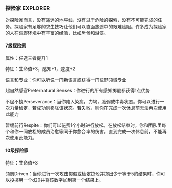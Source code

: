 ### 探险家 EXPLORER

对探险家而言，没有遥远的地平线，没有过于危险的探索，没有不可能完成的任务。探险家有足够的求生技巧让他们可以直面旅途中的艰难险阻。许多成为探险家的人在荒野环境中有丰富的经验，比如斥候和游侠。

#### 7级探险家

属性：任选三者提升1

特征：生命值+3，感知+1，速度+2

语言和专业：你可以听说一门新语言或获得一门荒野领域专业

超自然感官Preternatural Senses：你进行的所有感知掷骰都获得1点优势

不屈不挠Perseverance：当你陷入染疾，力竭，脆弱或中毒状态。你可以进行一次力量检定，若成功则移除该状态。若失败，则你在完成一次休息前无法再次使用此能力

暂缓前行Respite：你们可以花费1个小时进行放松。在放松结束时，你和团队里每个和你一同放松的成员治愈等同于你愈合率的伤害。直到完成一次休息前，不能再次使用此能力。

#### 10级探险家

特征：生命值+3

领航Driven：当你进行一次攻击掷骰或检定掷骰并掷出少于等于5的结果时，你可以投掷另一个d20并将该数字加到第一个结果上。
